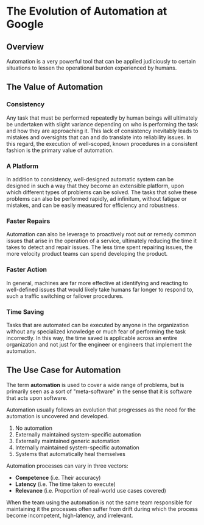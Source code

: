 # The Evolution of Automation at Google
## Overview
Automation is a very powerful tool that can be applied judiciously to certain situations to lessen the operational burden experienced by humans.

## The Value of Automation
### Consistency
Any task that must be performed repeatedly by human beings will ultimately be undertaken with slight variance depending on who is performing the task and how they are approaching it. This lack of consistency inevitably leads to mistakes and oversights that can and do translate into reliability issues. In this regard, the execution of well-scoped, known procedures in a consistent fashion is the primary value of automation.

### A Platform
In addition to consistency, well-designed automatic system can be designed in such a way that they become an extensible platform, upon which different types of problems can be solved. The tasks that solve these problems can also be performed rapidly, ad infinitum, without fatigue or mistakes, and can be easily measured for efficiency and robustness.

### Faster Repairs
Automation can also be leverage to proactively root out or remedy common issues that arise in the operation of a service, ultimately reducing the time it takes to detect and repair issues. The less time spent repairing issues, the more velocity product teams can spend developing the product.

### Faster Action
In general, machines are far more effective at identifying and reacting to well-defined issues that would likely take humans far longer to respond to, such a traffic switching or failover procedures. 

### Time Saving
Tasks that are automated can be executed by anyone in the organization without any specialized knowledge or much fear of performing the task incorrectly. In this way, the time saved is applicable across an entire organization and not just for the engineer or engineers that implement the automation.

## The Use Case for Automation
The term **automation** is used to cover a wide range of problems, but is primarily seen as a sort of "meta-software" in the sense that it is software that acts upon software.

Automation usually follows an evolution that progresses as the need for the automation is uncovered and developed.

1. No automation
2. Externally maintained system-specific automation
3. Externally maintained generic automation
4. Internally maintained system-specific automation
5. Systems that automatically heal themselves

Automation processes can vary in three vectors:

- **Competence** (i.e. Their accuracy)
- **Latency** (i.e. The time taken to execute)
- **Relevance** (i.e. Proportion of real-world use cases covered)

When the team using the automation is not the same team responsible for maintaining it the processes often suffer from drift during which the process become incompetent, high-latency, and irrelevant.